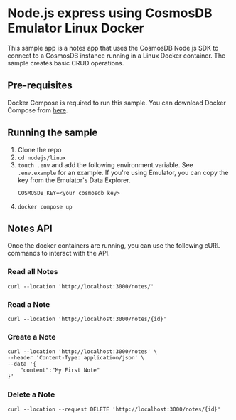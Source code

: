 # Node.js express using CosmosDB Emulator Linux Docker

This sample app is a notes app that uses the CosmosDB Node.js SDK to connect to a CosmosDB instance running in a Linux Docker container. The sample creates basic CRUD operations.

## Pre-requisites
Docker Compose is required to run this sample. You can download Docker Compose from [here](https://docs.docker.com/compose/install/).

## Running the sample
1. Clone the repo
2. ```cd nodejs/linux```
3. ```touch .env``` and add the following environment variable. See `.env.example` for an example. If you're using Emulator, you can copy the key from the Emulator's Data Explorer. 
    ```
    COSMOSDB_KEY=<your cosmosdb key>
    ```
4. ```docker compose up```

## Notes API 
Once the docker containers are running, you can use the following cURL commands to interact with the API.

### Read all Notes
```curl --location 'http://localhost:3000/notes/'```

### Read a Note
```curl --location 'http://localhost:3000/notes/{id}'```

### Create a Note
```
curl --location 'http://localhost:3000/notes' \
--header 'Content-Type: application/json' \
--data '{
    "content":"My First Note"
}'
```
### Delete a Note
```
curl --location --request DELETE 'http://localhost:3000/notes/{id}'
```